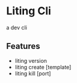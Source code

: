 <!--
 * @Date: 2022-12-16 22:38:41
 * @Author: liting luz.liting@gmail.com
 * @LastEditors: liting luz.liting@gmail.com
 * @LastEditTime: 2023-01-02 13:01:14
 * @FilePath: /liting-cli/README.md
-->
# Liting Cli

a dev cli

## Features

- liting version
- liting create [template]
- liting kill [port]
